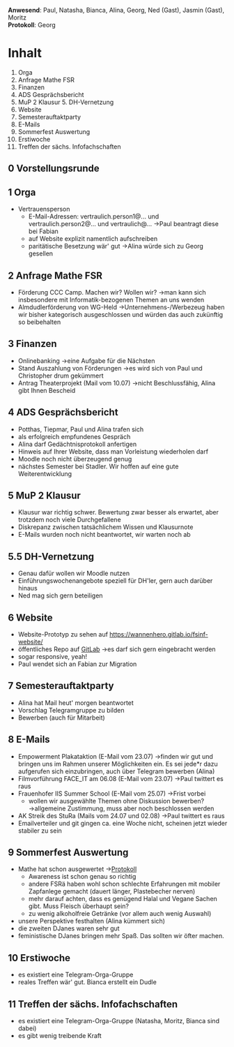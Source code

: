 ---
---

**Anwesend**: Paul, Natasha, Bianca, Alina, Georg, Ned (Gast), Jasmin (Gast), Moritz  
**Protokoll**: Georg

# Inhalt

1. Orga
2. Anfrage Mathe FSR
3. Finanzen
4. ADS Gesprächsbericht
5. MuP 2 Klausur 5. DH-Vernetzung
6. Website
7. Semesterauftaktparty
8. E-Mails
9. Sommerfest Auswertung
10. Erstiwoche
11. Treffen der sächs. Infofachschaften

## 0 Vorstellungsrunde

## 1 Orga

- Vertrauensperson
  - E-Mail-Adressen: vertraulich.person1@... und vertraulich.person2@... und
    vertraulich@... →Paul beantragt diese bei Fabian
  - auf Website explizit namentlich aufschreiben
  - paritätische Besetzung wär' gut →Alina würde sich zu Georg gesellen

## 2 Anfrage Mathe FSR

- Förderung CCC Camp. Machen wir? Wollen wir? →man kann sich insbesondere mit
  Informatik-bezogenen Themen an uns wenden
- Almdudlerförderung von WG-Held →Unternehmens-/Werbezeug haben wir bisher
  kategorisch ausgeschlossen und würden das auch zukünftig so beibehalten

## 3 Finanzen

- Onlinebanking →eine Aufgabe für die Nächsten
- Stand Auszahlung von Förderungen →es wird sich von Paul und Christopher drum
  gekümmert
- Antrag Theaterprojekt (Mail vom 10.07) →nicht Beschlussfähig, Alina gibt Ihnen
  Bescheid

## 4 ADS Gesprächsbericht

- Potthas, Tiepmar, Paul und Alina trafen sich
- als erfolgreich empfundenes Gespräch
- Alina darf Gedächtnisprotokoll anfertigen
- Hinweis auf Ihrer Website, dass man Vorleistung wiederholen darf
- Moodle noch nicht überzeugend genug
- nächstes Semester bei Stadler. Wir hoffen auf eine gute Weiterentwicklung

## 5 MuP 2 Klausur

- Klausur war richtig schwer. Bewertung zwar besser als erwartet, aber trotzdem
  noch viele Durchgefallene
- Diskrepanz zwischen tatsächlichem Wissen und Klausurnote
- E-Mails wurden noch nicht beantwortet, wir warten noch ab

## 5.5 DH-Vernetzung

- Genau dafür wollen wir Moodle nutzen
- Einführungswochenangebote speziell für DH'ler, gern auch darüber hinaus
- Ned mag sich gern beteiligen

## 6 Website

- Website-Prototyp zu sehen auf https://wannenhero.gitlab.io/fsinf-website/
- öffentliches Repo auf [GitLab](https://gitlab.com/wannenhero/fsinf-website)
  →es darf sich gern eingebracht werden
- sogar responsive, yeah!
- Paul wendet sich an Fabian zur Migration

## 7 Semesterauftaktparty

- Alina hat Mail heut' morgen beantwortet
- Vorschlag Telegramgruppe zu bilden
- Bewerben (auch für Mitarbeit)

## 8 E-Mails

- Empowerment Plakataktion (E-Mail vom 23.07) →finden wir gut und bringen uns im
  Rahmen unserer Möglichkeiten ein. Es sei jede\*r dazu aufgerufen sich einzubringen,
  auch über Telegram bewerben (Alina)
- Filmvorführung FACE_IT am 06.08 (E-Mail vom 23.07) →Paul twittert es raus
- Frauenhofer IIS Summer School (E-Mail vom 25.07) →Frist vorbei
  - wollen wir ausgewählte Themen ohne Diskussion bewerben? →allgemeine Zustimmung,
    muss aber noch beschlossen werden
- AK Streik des StuRa (Mails vom 24.07 und 02.08) →Paul twittert es raus
- Emailverteiler und git gingen ca. eine Woche nicht, scheinen jetzt wieder
  stabiler zu sein

## 9 Sommerfest Auswertung

- Mathe hat schon ausgewertet →[Protokoll](https://www.math.uni-leipzig.de/fachschaft/wp-content/uploads/2009/09/fabi.pdf "PDF")
  - Awareness ist schon genau so richtig
  - andere FSRä haben wohl schon schlechte Erfahrungen mit mobiler Zapfanlege
    gemacht (dauert länger, Plastebecher nerven)
  - mehr darauf achten, dass es genügend Halal und Vegane Sachen gibt. Muss
    Fleisch überhaupt sein?
  - zu wenig alkoholfreie Getränke (vor allem auch wenig Auswahl)
- unsere Perspektive festhalten (Alina kümmert sich)
- die zweiten DJanes waren sehr gut
- feministische DJanes bringen mehr Spaß. Das sollten wir öfter machen.

## 10 Erstiwoche

- es existiert eine Telegram-Orga-Gruppe
- reales Treffen wär' gut. Bianca erstellt ein Dudle

## 11 Treffen der sächs. Infofachschaften

- es existiert eine Telegram-Orga-Gruppe (Natasha, Moritz, Bianca sind dabei)
- es gibt wenig treibende Kraft
